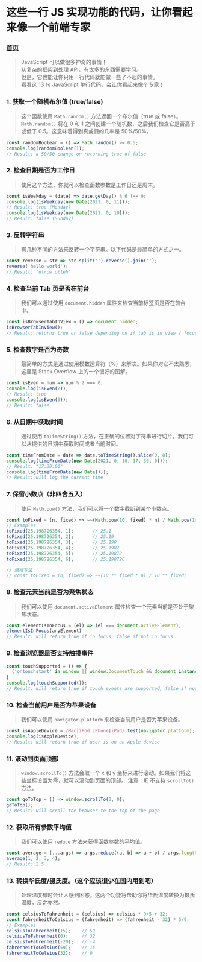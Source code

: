 # 这些一行 JS 实现功能的代码，让你看起来像一个前端专家

### [首页](/)

<meta name="referrer" content="never" />
<meta name="keywords" content="这些一行 JS 实现功能的代码，让你看起来像一个前端专家" />
<meta name="description" content="这些一行 JS 实现功能的代码，让你看起来像一个前端专家" />
<link rel="stylesheet" href="../css/base.css">

> JavaScript 可以做很多神奇的事情！<br>
> 从复杂的框架到处理 API，有太多的东西需要学习。<br>
> 但是，它也能让你只用一行代码就能做一些了不起的事情。<br>
> 看看这 13 句 JavaScript 单行代码，会让你看起来像个专家！<br>

### 1. 获取一个随机布尔值 (true/false)

> 这个函数使用 `Math.random()` 方法返回一个布尔值（true 或 false）。`Math.random()` 将在 0 和 1 之间创建一个随机数，之后我们检查它是否高于或低于 0.5。这意味着得到真或假的几率是 50%/50%。

```js
const randomBoolean = () => Math.random() >= 0.5;
console.log(randomBoolean());
// Result: a 50/50 change on returning true of false
```

### 2. 检查日期是否为工作日

> 使用这个方法，你就可以检查函数参数是工作日还是周末。

```js
const isWeekday = (date) => date.getDay() % 6 !== 0;
console.log(isWeekday(new Date(2021, 0, 11)));
// Result: true (Monday)
console.log(isWeekday(new Date(2021, 0, 10)));
// Result: false (Sunday)
```

### 3. 反转字符串

> 有几种不同的方法来反转一个字符串。以下代码是最简单的方式之一。

```js
const reverse = str => str.split('').reverse().join('');
reverse('hello world');     
// Result: 'dlrow olleh'
```
### 4. 检查当前 Tab 页是否在前台

> 我们可以通过使用 `document.hidden` 属性来检查当前标签页是否在前台中。

```js
const isBrowserTabInView = () => document.hidden;
isBrowserTabInView();
// Result: returns true or false depending on if tab is in view / focus
```

### 5. 检查数字是否为奇数

> 最简单的方式是通过使用模数运算符（%）来解决。如果你对它不太熟悉，这里是 Stack Overflow 上的一个很好的图解。

```js
const isEven = num => num % 2 === 0;
console.log(isEven(2));
// Result: true
console.log(isEven(3));
// Result: false
```
### 6. 从日期中获取时间

> 通过使用 `toTimeString()` 方法，在正确的位置对字符串进行切片，我们可以从提供的日期中获取时间或者当前时间。

```js
const timeFromDate = date => date.toTimeString().slice(0, 8);
console.log(timeFromDate(new Date(2021, 0, 10, 17, 30, 0))); 
// Result: "17:30:00"
console.log(timeFromDate(new Date()));
// Result: will log the current time
```
### 7. 保留小数点（非四舍五入）

> 使用 `Math.pow()` 方法，我们可以将一个数字截断到某个小数点。

```js
const toFixed = (n, fixed) => ~~(Math.pow(10, fixed) * n) / Math.pow(10, fixed);
// Examples
toFixed(25.198726354, 1);       // 25.1
toFixed(25.198726354, 2);       // 25.19
toFixed(25.198726354, 3);       // 25.198
toFixed(25.198726354, 4);       // 25.1987
toFixed(25.198726354, 5);       // 25.19872
toFixed(25.198726354, 6);       // 25.198726

// 缩减写法
// const toFixed = (n, fixed) => ~~(10 ** fixed * n) / 10 ** fixed;
```

### 8. 检查元素当前是否为聚焦状态

> 我们可以使用 `document.activeElement` 属性检查一个元素当前是否处于聚焦状态。

```js
const elementIsInFocus = (el) => (el === document.activeElement);
elementIsInFocus(anyElement)
// Result: will return true if in focus, false if not in focus
```

### 9. 检查浏览器是否支持触摸事件

```js
const touchSupported = () => {
  ('ontouchstart' in window || window.DocumentTouch && document instanceof window.DocumentTouch);
}
console.log(touchSupported());
// Result: will return true if touch events are supported, false if not
```

### 10. 检查当前用户是否为苹果设备

> 我们可以使用 `navigator.platform` 来检查当前用户是否为苹果设备。

```js
const isAppleDevice = /Mac|iPod|iPhone|iPad/.test(navigator.platform);
console.log(isAppleDevice);
// Result: will return true if user is on an Apple device
```

### 11. 滚动到页面顶部

> `window.scrollTo()` 方法会取一个 x 和 y 坐标来进行滚动。如果我们将这些坐标设置为零，就可以滚动到页面的顶部。
注意：IE 不支持 `scrollTo()` 方法。
```js
const goToTop = () => window.scrollTo(0, 0);
goToTop();
// Result: will scroll the browser to the top of the page
```

### 12. 获取所有参数平均值

> 我们可以使用 `reduce` 方法来获得函数参数的平均值。

```js
const average = (...args) => args.reduce((a, b) => a + b) / args.length;
average(1, 2, 3, 4);
// Result: 2.5
```

### 13. 转换华氏度/摄氏度。（这个应该很少在国内用到吧）

> 处理温度有时会让人感到困惑。这两个功能将帮助你将华氏温度转换为摄氏温度，反之亦然。

```js
const celsiusToFahrenheit = (celsius) => celsius * 9/5 + 32;
const fahrenheitToCelsius = (fahrenheit) => (fahrenheit - 32) * 5/9;
// Examples
celsiusToFahrenheit(15);    // 59
celsiusToFahrenheit(0);     // 32
celsiusToFahrenheit(-20);   // -4
fahrenheitToCelsius(59);    // 15
fahrenheitToCelsius(32);    // 0
```